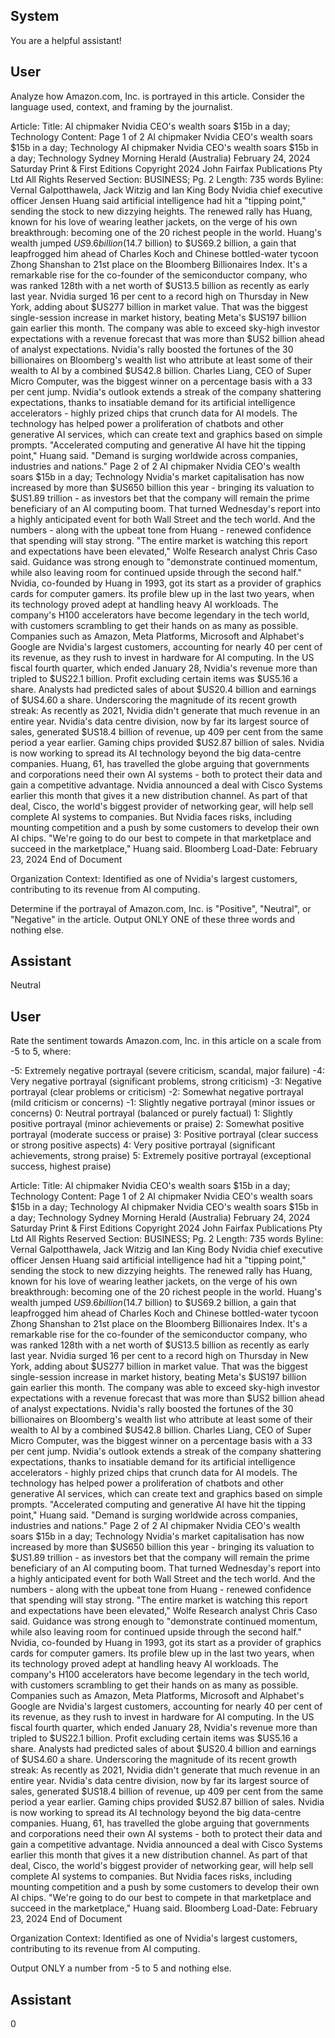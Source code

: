 ## System

You are a helpful assistant!

## User


Analyze how Amazon.com, Inc. is portrayed in this article. Consider the language used, context, and framing by the journalist.

Article:
Title: AI chipmaker Nvidia CEO's wealth soars $15b in a day; Technology
Content: Page 1 of 2
AI chipmaker Nvidia CEO's wealth soars $15b in a day; Technology
AI chipmaker Nvidia CEO's wealth soars $15b in a day; Technology
Sydney Morning Herald (Australia)
February 24, 2024 Saturday
Print & First Editions
Copyright 2024 John Fairfax Publications Pty Ltd All Rights Reserved
Section: BUSINESS; Pg. 2
Length: 735 words
Byline: Vernal Galpotthawela, Jack Witzig and Ian King
Body
Nvidia chief executive officer Jensen Huang said artificial intelligence had hit a "tipping point," sending the stock to 
new dizzying heights.
The renewed rally has Huang, known for his love of wearing leather jackets, on the verge of his own breakthrough: 
becoming one of the 20 richest people in the world.
Huang's wealth jumped $US9.6 billion ($14.7 billion) to $US69.2 billion, a gain that leapfrogged him ahead of 
Charles Koch and Chinese bottled-water tycoon Zhong Shanshan to 21st place on the Bloomberg Billionaires 
Index. It's a remarkable rise for the co-founder of the semiconductor company, who was ranked 128th with a net 
worth of $US13.5 billion as recently as early last year.
Nvidia surged 16 per cent to a record high on Thursday in New York, adding about $US277 billion in market value. 
That was the biggest single-session increase in market history, beating Meta's $US197 billion gain earlier this 
month. The company was able to exceed sky-high investor expectations with a revenue forecast that was more 
than $US2 billion ahead of analyst expectations.
Nvidia's rally boosted the fortunes of the 30 billionaires on Bloomberg's wealth list who attribute at least some of 
their wealth to AI by a combined $US42.8 billion. Charles Liang, CEO of Super Micro Computer, was the biggest 
winner on a percentage basis with a 33 per cent jump.
Nvidia's outlook extends a streak of the company shattering expectations, thanks to insatiable demand for its 
artificial intelligence accelerators - highly prized chips that crunch data for AI models. The technology has helped 
power a proliferation of chatbots and other generative AI services, which can create text and graphics based on 
simple prompts.
"Accelerated computing and generative AI have hit the tipping point," Huang said. "Demand is surging worldwide 
across companies, industries and nations."
Page 2 of 2
AI chipmaker Nvidia CEO's wealth soars $15b in a day; Technology
Nvidia's market capitalisation has now increased by more than $US650 billion this year - bringing its valuation to 
$US1.89 trillion - as investors bet that the company will remain the prime beneficiary of an AI computing boom.
That turned Wednesday's report into a highly anticipated event for both Wall Street and the tech world. And the 
numbers - along with the upbeat tone from Huang - renewed confidence that spending will stay strong.
"The entire market is watching this report and expectations have been elevated," Wolfe Research analyst Chris 
Caso said.
Guidance was strong enough to "demonstrate continued momentum, while also leaving room for continued upside 
through the second half."
Nvidia, co-founded by Huang in 1993, got its start as a provider of graphics cards for computer gamers. Its profile 
blew up in the last two years, when its technology proved adept at handling heavy AI workloads. The company's 
H100 accelerators have become legendary in the tech world, with customers scrambling to get their hands on as 
many as possible.
Companies such as Amazon, Meta Platforms, Microsoft and Alphabet's Google are Nvidia's largest customers, 
accounting for nearly 40 per cent of its revenue, as they rush to invest in hardware for AI computing.
In the US fiscal fourth quarter, which ended January 28, Nvidia's revenue more than tripled to $US22.1 billion. Profit 
excluding certain items was $US5.16 a share. Analysts had predicted sales of about $US20.4 billion and earnings 
of $US4.60 a share. Underscoring the magnitude of its recent growth streak: As recently as 2021, Nvidia didn't 
generate that much revenue in an entire year.
Nvidia's data centre division, now by far its largest source of sales, generated $US18.4 billion of revenue, up 409 
per cent from the same period a year earlier. Gaming chips provided $US2.87 billion of sales.
Nvidia is now working to spread its AI technology beyond the big data-centre companies. Huang, 61, has travelled 
the globe arguing that governments and corporations need their own AI systems - both to protect their data and 
gain a competitive advantage.
Nvidia announced a deal with Cisco Systems earlier this month that gives it a new distribution channel. As part of 
that deal, Cisco, the world's biggest provider of networking gear, will help sell complete AI systems to companies.
But Nvidia faces risks, including mounting competition and a push by some customers to develop their own AI 
chips.
"We're going to do our best to compete in that marketplace and succeed in the marketplace," Huang said. 
Bloomberg
Load-Date: February 23, 2024
End of Document

Organization Context: Identified as one of Nvidia's largest customers, contributing to its revenue from AI computing.

Determine if the portrayal of Amazon.com, Inc. is "Positive", "Neutral", or "Negative" in the article.
Output ONLY ONE of these three words and nothing else.


## Assistant

Neutral

## User


Rate the sentiment towards Amazon.com, Inc. in this article on a scale from -5 to 5, where:

-5: Extremely negative portrayal (severe criticism, scandal, major failure)
-4: Very negative portrayal (significant problems, strong criticism)
-3: Negative portrayal (clear problems or criticism)
-2: Somewhat negative portrayal (mild criticism or concerns)
-1: Slightly negative portrayal (minor issues or concerns)
0: Neutral portrayal (balanced or purely factual)
1: Slightly positive portrayal (minor achievements or praise)
2: Somewhat positive portrayal (moderate success or praise)
3: Positive portrayal (clear success or strong positive aspects)
4: Very positive portrayal (significant achievements, strong praise)
5: Extremely positive portrayal (exceptional success, highest praise)

Article:
Title: AI chipmaker Nvidia CEO's wealth soars $15b in a day; Technology
Content: Page 1 of 2
AI chipmaker Nvidia CEO's wealth soars $15b in a day; Technology
AI chipmaker Nvidia CEO's wealth soars $15b in a day; Technology
Sydney Morning Herald (Australia)
February 24, 2024 Saturday
Print & First Editions
Copyright 2024 John Fairfax Publications Pty Ltd All Rights Reserved
Section: BUSINESS; Pg. 2
Length: 735 words
Byline: Vernal Galpotthawela, Jack Witzig and Ian King
Body
Nvidia chief executive officer Jensen Huang said artificial intelligence had hit a "tipping point," sending the stock to 
new dizzying heights.
The renewed rally has Huang, known for his love of wearing leather jackets, on the verge of his own breakthrough: 
becoming one of the 20 richest people in the world.
Huang's wealth jumped $US9.6 billion ($14.7 billion) to $US69.2 billion, a gain that leapfrogged him ahead of 
Charles Koch and Chinese bottled-water tycoon Zhong Shanshan to 21st place on the Bloomberg Billionaires 
Index. It's a remarkable rise for the co-founder of the semiconductor company, who was ranked 128th with a net 
worth of $US13.5 billion as recently as early last year.
Nvidia surged 16 per cent to a record high on Thursday in New York, adding about $US277 billion in market value. 
That was the biggest single-session increase in market history, beating Meta's $US197 billion gain earlier this 
month. The company was able to exceed sky-high investor expectations with a revenue forecast that was more 
than $US2 billion ahead of analyst expectations.
Nvidia's rally boosted the fortunes of the 30 billionaires on Bloomberg's wealth list who attribute at least some of 
their wealth to AI by a combined $US42.8 billion. Charles Liang, CEO of Super Micro Computer, was the biggest 
winner on a percentage basis with a 33 per cent jump.
Nvidia's outlook extends a streak of the company shattering expectations, thanks to insatiable demand for its 
artificial intelligence accelerators - highly prized chips that crunch data for AI models. The technology has helped 
power a proliferation of chatbots and other generative AI services, which can create text and graphics based on 
simple prompts.
"Accelerated computing and generative AI have hit the tipping point," Huang said. "Demand is surging worldwide 
across companies, industries and nations."
Page 2 of 2
AI chipmaker Nvidia CEO's wealth soars $15b in a day; Technology
Nvidia's market capitalisation has now increased by more than $US650 billion this year - bringing its valuation to 
$US1.89 trillion - as investors bet that the company will remain the prime beneficiary of an AI computing boom.
That turned Wednesday's report into a highly anticipated event for both Wall Street and the tech world. And the 
numbers - along with the upbeat tone from Huang - renewed confidence that spending will stay strong.
"The entire market is watching this report and expectations have been elevated," Wolfe Research analyst Chris 
Caso said.
Guidance was strong enough to "demonstrate continued momentum, while also leaving room for continued upside 
through the second half."
Nvidia, co-founded by Huang in 1993, got its start as a provider of graphics cards for computer gamers. Its profile 
blew up in the last two years, when its technology proved adept at handling heavy AI workloads. The company's 
H100 accelerators have become legendary in the tech world, with customers scrambling to get their hands on as 
many as possible.
Companies such as Amazon, Meta Platforms, Microsoft and Alphabet's Google are Nvidia's largest customers, 
accounting for nearly 40 per cent of its revenue, as they rush to invest in hardware for AI computing.
In the US fiscal fourth quarter, which ended January 28, Nvidia's revenue more than tripled to $US22.1 billion. Profit 
excluding certain items was $US5.16 a share. Analysts had predicted sales of about $US20.4 billion and earnings 
of $US4.60 a share. Underscoring the magnitude of its recent growth streak: As recently as 2021, Nvidia didn't 
generate that much revenue in an entire year.
Nvidia's data centre division, now by far its largest source of sales, generated $US18.4 billion of revenue, up 409 
per cent from the same period a year earlier. Gaming chips provided $US2.87 billion of sales.
Nvidia is now working to spread its AI technology beyond the big data-centre companies. Huang, 61, has travelled 
the globe arguing that governments and corporations need their own AI systems - both to protect their data and 
gain a competitive advantage.
Nvidia announced a deal with Cisco Systems earlier this month that gives it a new distribution channel. As part of 
that deal, Cisco, the world's biggest provider of networking gear, will help sell complete AI systems to companies.
But Nvidia faces risks, including mounting competition and a push by some customers to develop their own AI 
chips.
"We're going to do our best to compete in that marketplace and succeed in the marketplace," Huang said. 
Bloomberg
Load-Date: February 23, 2024
End of Document

Organization Context: Identified as one of Nvidia's largest customers, contributing to its revenue from AI computing.

Output ONLY a number from -5 to 5 and nothing else.


## Assistant

0


